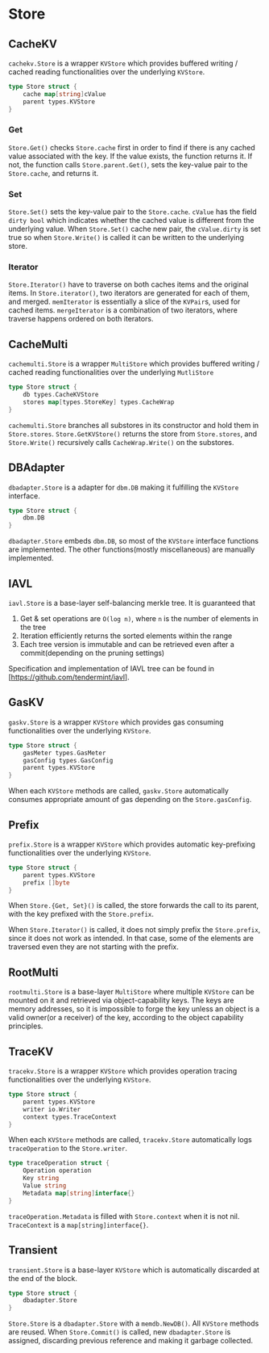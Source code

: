 # Store

## CacheKV

`cachekv.Store` is a wrapper `KVStore` which provides buffered writing / cached reading functionalities over the underlying `KVStore`.

```go
type Store struct {
    cache map[string]cValue
    parent types.KVStore
}
```

### Get

`Store.Get()` checks `Store.cache` first in order to find if there is any cached value associated with the key. If the value exists, the function returns it. If not, the function calls `Store.parent.Get()`, sets the key-value pair to the `Store.cache`, and returns it.

### Set

`Store.Set()` sets the key-value pair to the `Store.cache`. `cValue` has the field `dirty bool` which indicates whether the cached value is different from the underlying value. When `Store.Set()` cache new pair, the `cValue.dirty` is set true so when `Store.Write()` is called it can be written to the underlying store.

### Iterator

`Store.Iterator()` have to traverse on both caches items and the original items. In `Store.iterator()`, two iterators are generated for each of them, and merged. `memIterator` is essentially a slice of the `KVPair`s, used for cached items. `mergeIterator` is a combination of two iterators, where traverse happens ordered on both iterators.

## CacheMulti

`cachemulti.Store` is a wrapper `MultiStore` which provides buffered writing / cached reading functionalities over the underlying `MutliStore`

```go
type Store struct {
    db types.CacheKVStore
    stores map[types.StoreKey] types.CacheWrap
}
```

`cachemulti.Store` branches all substores in its constructor and hold them in `Store.stores`. `Store.GetKVStore()` returns the store from `Store.stores`, and `Store.Write()` recursively calls `CacheWrap.Write()` on the substores.

## DBAdapter

`dbadapter.Store` is a adapter for `dbm.DB` making it fulfilling the `KVStore` interface.

```go
type Store struct {
    dbm.DB
}
```

`dbadapter.Store` embeds `dbm.DB`, so most of the `KVStore` interface functions are implemented. The other functions(mostly miscellaneous) are manually implemented.

## IAVL

`iavl.Store` is a base-layer self-balancing merkle tree. It is guaranteed that

1. Get & set operations are `O(log n)`, where `n` is the number of elements in the tree
2. Iteration efficiently returns the sorted elements within the range
3. Each tree version is immutable and can be retrieved even after a commit(depending on the pruning settings)

Specification and implementation of IAVL tree can be found in [https://github.com/tendermint/iavl].

## GasKV

`gaskv.Store` is a wrapper `KVStore` which provides gas consuming functionalities over the underlying `KVStore`.

```go
type Store struct {
    gasMeter types.GasMeter
    gasConfig types.GasConfig
    parent types.KVStore
}
```

When each `KVStore` methods are called, `gaskv.Store` automatically consumes appropriate amount of gas depending on the `Store.gasConfig`.

## Prefix

`prefix.Store` is a wrapper `KVStore` which provides automatic key-prefixing functionalities over the underlying `KVStore`.

```go
type Store struct {
    parent types.KVStore
    prefix []byte
}
```

When `Store.{Get, Set}()` is called, the store forwards the call to its parent, with the key prefixed with the `Store.prefix`.

When `Store.Iterator()` is called, it does not simply prefix the `Store.prefix`, since it does not work as intended. In that case, some of the elements are traversed even they are not starting with the prefix.

## RootMulti

`rootmulti.Store` is a base-layer `MultiStore` where multiple `KVStore` can be mounted on it and retrieved via object-capability keys. The keys are memory addresses, so it is impossible to forge the key unless an object is a valid owner(or a receiver) of the key, according to the object capability principles.

## TraceKV

`tracekv.Store` is a wrapper `KVStore` which provides operation tracing functionalities over the underlying `KVStore`.

```go
type Store struct {
    parent types.KVStore
    writer io.Writer
    context types.TraceContext
}
```

When each `KVStore` methods are called, `tracekv.Store` automatically logs `traceOperation` to the `Store.writer`.

```go
type traceOperation struct {
    Operation operation
    Key string
    Value string
    Metadata map[string]interface{}
}
```

`traceOperation.Metadata` is filled with `Store.context` when it is not nil. `TraceContext` is a `map[string]interface{}`.

## Transient

`transient.Store` is a base-layer `KVStore` which is automatically discarded at the end of the block.

```go
type Store struct {
    dbadapter.Store
}
```

`Store.Store` is a `dbadapter.Store` with a `memdb.NewDB()`. All `KVStore` methods are reused. When `Store.Commit()` is called, new `dbadapter.Store` is assigned, discarding previous reference and making it garbage collected.
